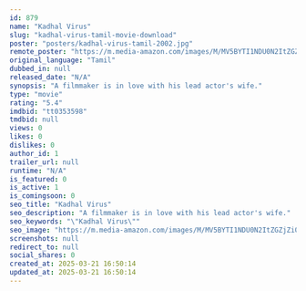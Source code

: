 ```yaml
---
id: 879
name: "Kadhal Virus"
slug: "kadhal-virus-tamil-movie-download"
poster: "posters/kadhal-virus-tamil-2002.jpg"
remote_poster: "https://m.media-amazon.com/images/M/MV5BYTI1NDU0N2ItZGZjZi00OTMyLThmNGMtOGVmYTQ5OTAyZTYyXkEyXkFqcGdeQXVyMTEzNzg0Mjkx._V1_SX300.jpg"
original_language: "Tamil"
dubbed_in: null
released_date: "N/A"
synopsis: "A filmmaker is in love with his lead actor's wife."
type: "movie"
rating: "5.4"
imdbid: "tt0353598"
tmdbid: null
views: 0
likes: 0
dislikes: 0
author_id: 1
trailer_url: null
runtime: "N/A"
is_featured: 0
is_active: 1
is_comingsoon: 0
seo_title: "Kadhal Virus"
seo_description: "A filmmaker is in love with his lead actor's wife."
seo_keywords: "\"Kadhal Virus\""
seo_image: "https://m.media-amazon.com/images/M/MV5BYTI1NDU0N2ItZGZjZi00OTMyLThmNGMtOGVmYTQ5OTAyZTYyXkEyXkFqcGdeQXVyMTEzNzg0Mjkx._V1_SX300.jpg"
screenshots: null
redirect_to: null
social_shares: 0
created_at: 2025-03-21 16:50:14
updated_at: 2025-03-21 16:50:14
---
```


